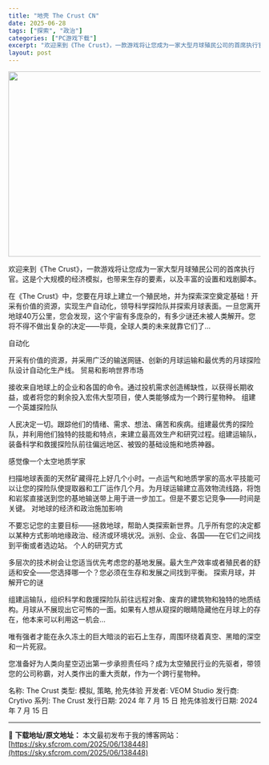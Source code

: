 ```yaml
---
title: "地壳 The Crust CN"
date: 2025-06-28
tags: ["探索", "政治"]
categories: ["PC游戏下载"]
excerpt: "欢迎来到《The Crust》，一款游戏将让您成为一家大型月球殖民公司的首席执行官。这是个大规模的经济模拟，也带来生存的要素，以及丰富的设置和戏剧脚本。 在《The Crust》中，您要在月球上建立一个殖民地，并为探索深空奠定基础！开采有价值的资源，实现生产自动化，领导科学探险队并探索月球表面。一旦&hellip;"
layout: post
---
```


<img class="aligncenter size-full wp-image-138449" src="https://sky.sfcrom.com/wp-content/uploads/2025/06/2025062802154413.webp" alt="" width="660" height="370" />

欢迎来到《The Crust》，一款游戏将让您成为一家大型月球殖民公司的首席执行官。这是个大规模的经济模拟，也带来生存的要素，以及丰富的设置和戏剧脚本。

在《The Crust》中，您要在月球上建立一个殖民地，并为探索深空奠定基础！开采有价值的资源，实现生产自动化，领导科学探险队并探索月球表面。一旦您离开地球40万公里，您会发现，这个宇宙有多庞杂的，有多少谜还未被人类解开。您将不得不做出复杂的决定——毕竟，全球人类的未来就靠它们了...

自动化

开采有价值的资源，并采用广泛的输送网链、创新的月球运输和最优秀的月球探险队设计自动化生产线。
贸易和影响世界市场

接收来自地球上的企业和各国的命令。通过投机需求创造稀缺性，以获得长期收益，或者将您的剩余投入宏伟大型项目，使人类能够成为一个跨行星物种。
组建一个英雄探险队

人民决定一切。跟踪他们的情绪、需求、想法、痛苦和疾病。组建最优秀的探险队，并利用他们独特的技能和特点，来建立最高效生产和研究过程。组建运输队，装备科学和救援探险队前往偏远地区、被毁的基础设施和地质神器。

感觉像一个太空地质学家

扫描地球表面的天然矿藏得花上好几个小时。一点运气和地质学家的高水平技能可以让您的探险队使提取器和工厂运作几个月。为月球运输建立高效物流线路，将饱和岩浆直接送到您的基地输送带上用于进一步加工。但是不要忘记竞争——时间是关键。
对地球的经济和政治施加影响

不要忘记您的主要目标——拯救地球，帮助人类探索新世界。几乎所有您的决定都以某种方式影响地缘政治、经济或环境状况。派别、企业、各国——在它们之间找到平衡或者选边站。
个人的研究方式

多层次的技术树会让您适当优先考虑您的基地发展。最大生产效率或者殖民者的舒适和安全——您选择哪一个？您必须在生存和发展之间找到平衡。
探索月球，并解开它的谜

组建运输队，组织科学和救援探险队前往远程对象、废弃的建筑物和独特的地质结构。月球从不展现出它可怖的一面。如果有人想从窥探的眼睛隐藏他在月球上的存在，他本来可以利用这一机会...

唯有强者才能在永久冻土的巨大暗淡的岩石上生存，周围环绕着真空、黑暗的深空和一片死寂。

您准备好为人类向星空迈出第一步承担责任吗？成为太空殖民行业的先驱者，带领您的公司称霸，对人类作出的重大贡献，作为一个跨行星物种。

名称: The Crust
类型: 模拟, 策略, 抢先体验
开发者: VEOM Studio
发行商: Crytivo
系列: The Crust
发行日期: 2024 年 7 月 15 日
抢先体验发行日期: 2024 年 7 月 15 日

---
📖 **下载地址/原文地址：** 本文最初发布于我的博客网站：[https://sky.sfcrom.com/2025/06/138448](https://sky.sfcrom.com/2025/06/138448)
